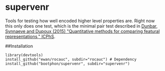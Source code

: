 # supervenr
Tools for testing how well encoded higher level properties are. Right now this only does one test, which is the minimal pair test described in [Dunbar, Synnaeve and Dupoux (2015) "Quantitative methods for comparing featural representations,"
ICPhS](http://ewan.website/ICPhS2015_Feature_Explorations.pdf).

##Installation

    library(devtools)
    install_github("ewan/rocauc", subdir="rocauc") # Dependency
    install_github("bootphon/supervenr", subdir="supervenr")
